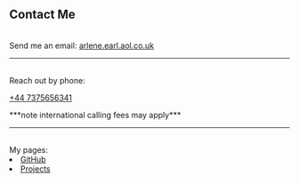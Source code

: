 ## Contact Me


<br> 
Send me an email: <a href=mailto:arlene.earl@aol.co.uk>arlene.earl.aol.co.uk</a>
<br>

---

<br> 
Reach out by phone: <p><a href="tel:+447375656341">+44 7375656341</a></p>
***note international calling fees may apply***
<br>

---

<br>
My pages: 
<li><a href="https://github.com/esanch">GitHub</a></li>
<li><a href="https://esanch.github.io">Projects</a></li>

<!-- modify this form HTML and place wherever you want your form 
<form action="mailto:arlene.earl@aol.co.uk" method="POST">
<label>
    Your Email:
    <input type="email" name="_replyto">
 </label>
  <br> 
<label>
    Your message:
    <textarea name="message"></textarea>
 </label>
  <br> 
    <buttom type=”submit”>Send</button>
 </form>



<form action="mailto:arlene.earl@aol.co.uk" method="POST">

  <label>
    Your email:
    <input type="email" name="_replyto">
  </label><br>
  <label>
    Your message:
    <textarea name="message"></textarea>
  </label>


  <button type="submit">Send</button>
</form>
-->

